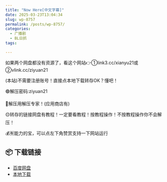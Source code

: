 ```yaml
---
title: "Now Here[中文字幕]"
date: 2025-03-23T13:04:34
slug: wp-8757
permalink: /posts/wp-8757/
categories:
  - 广播剧
  - BL日抓
tags:

---
```


如果两个网盘都没有资源了，看这个网站👉①link3.cc/xianyu21或②vlink.cc/ziyuan21

(本站)不需要注册账号！直接点本地下载转存OK？懂吧！

🟢解压密码:ziyuan21

🔵解压用解压专家！(应用商店有)

🟡转存的链接网盘有教程！一定要看教程！按教程操作！不按教程操作你不会解压！

💰🈶能力的宝，可以点左下角赞赏支持一下网站运行

## 📦 下载链接
- [百度网盘](https://blziyuan21.com/pay-download/8757?key=93ee73ddf1&down_id=0)
- [本地下载](https://blziyuan21.com/pay-download/8757?key=93ee73ddf1&down_id=1)

